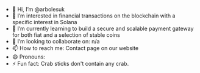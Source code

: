 - 👋 Hi, I’m @arbolesuk
- 👀 I’m interested in financial transactions on the blockchain with a specific interest in Solana
- 🌱 I’m currently learning to build a secure and scalable payment gateway for both fiat and a selection of stable coins
- 💞️ I’m looking to collaborate on: n/a
- 📫 How to reach me: Contact page on our website
- 😄 Pronouns:
- ⚡ Fun fact: Crab sticks don't contain any crab.

<!---
arbolesuk/arbolesuk is a ✨ special ✨ repository because its `README.md` (this file) appears on your GitHub profile.
You can click the Preview link to take a look at your changes.
--->
